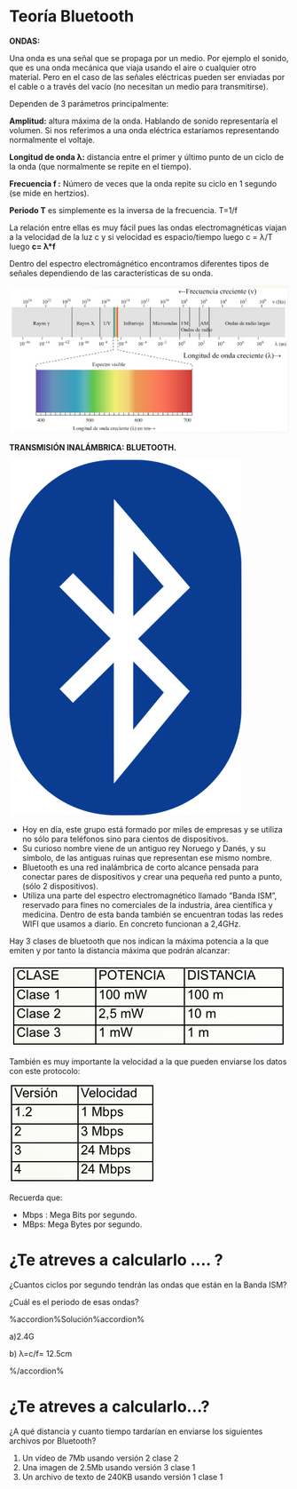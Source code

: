 
# Teoría Bluetooth

**ONDAS:**

Una onda es una señal que se propaga por un medio. Por ejemplo el sonido, que es una onda mecánica que viaja usando el aire o cualquier otro material. Pero en el caso de las señales eléctricas pueden ser enviadas por el cable o a través del vacío (no necesitan un medio para transmitirse).

Dependen de 3 parámetros principalmente:

**Amplitud:** altura máxima de la onda. Hablando de sonido representaría el volumen. Si nos referimos a una onda eléctrica estaríamos representando normalmente el voltaje.

**Longitud de onda λ:** distancia entre el primer y último punto de un ciclo de la onda (que normalmente se repite en el tiempo).

**Frecuencia f :** Número de veces que la onda repite su ciclo en 1 segundo (se mide en hertzios).

**Periodo T** es simplemente es la inversa de la frecuencia. T=1/f

La relación entre ellas es muy fácil pues las ondas electromagnéticas viajan a la velocidad de la luz c y si velocidad es espacio/tiempo luego c = λ/T luego **c= λ*f**

Dentro del espectro electromágnético encontramos diferentes tipos de señales dependiendo de las características de su onda.

![](img/Captura_de_pantalla_2015-04-03_a_las_16.58.35.png)

**TRANSMISIÓN INALÁMBRICA: BLUETOOTH.**

![](img/bluetooth-670069_640.png)

- Hoy en día, este grupo está formado por miles de empresas y se utiliza no sólo para teléfonos sino para cientos de dispositivos.
- Su curioso nombre viene de un antiguo rey Noruego y Danés, y su símbolo, de las antiguas ruinas que representan ese mismo nombre. 
- Bluetooth es una red inalámbrica de corto alcance pensada para conectar pares de dispositivos y crear una pequeña red punto a punto, (sólo 2 dispositivos).
- Utiliza una parte del espectro electromagnético llamado “Banda ISM”, reservado para fines no comerciales de la industria, área científica y medicina. Dentro de esta banda también se encuentran todas las redes WIFI que usamos a diario. En concreto funcionan a 2,4GHz.

Hay 3 clases de bluetooth que nos indican la máxima potencia a la que emiten y por tanto la distancia máxima que podrán alcanzar:

![](img/Captura_de_pantalla_2015-04-03_a_las_17.09.30.png)

También es muy importante la velocidad a la que pueden enviarse los datos con este protocolo:

![](img/Captura_de_pantalla_2015-04-03_a_las_17.10.31.png)


Recuerda que:

- Mbps : Mega Bits por segundo.
- MBps: Mega Bytes por segundo.

# ¿Te atreves a calcularlo .... ?

¿Cuantos ciclos por segundo tendrán las ondas que están en la Banda ISM?

¿Cuál es el periodo de esas ondas?

%accordion%Solución%accordion%

a)2.4G

b) λ=c/f= 12.5cm

%/accordion%

# ¿Te atreves a calcularlo...?

¿A qué distancia y cuanto tiempo tardarían en enviarse los siguientes archivos por Bluetooth?

1. Un vídeo de 7Mb usando versión 2 clase 2
1. Una imagen de 2.5Mb usando versión 3 clase 1
1. Un archivo de texto de 240KB usando versión 1 clase 1

